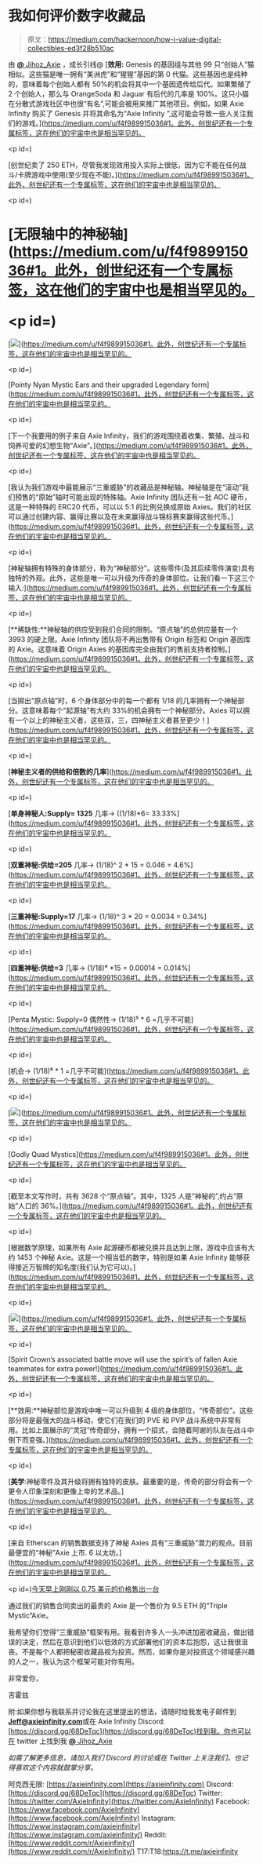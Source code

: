 # 我如何评价数字收藏品

> 原文：<https://medium.com/hackernoon/how-i-value-digital-collectibles-ed3f28b510ac>

由 [**@** Jihoz_Axie](https://twitter.com/Jihoz_Axie) ，成长引线@ [**效用:** Genesis 的基因组与其他 99 只“创始人”猫相似。这些猫是唯一拥有“美洲虎”和“猩猩”基因的第 0 代猫。这些基因也是纯种的，意味着每个创始人都有 50%的机会将其中一个基因遗传给后代。如果繁殖了 2 个创始人，那么与 OrangeSoda 和 Jaguar 有后代的几率是 100%。这只小猫在分散式游戏社区中也很“有名”,可能会被用来推广其他项目。例如，如果 Axie Infinity 购买了 Genesis 并将其命名为“Axie Infinity ”,这可能会导致一些人关注我们的游戏。](https://medium.com/u/f4f989915036#1。此外，创世纪还有一个专属标签，这在他们的宇宙中也是相当罕见的。</p><p id=)

[创世纪卖了 250 ETH，尽管我发现效用投入实际上很低，因为它不能在任何战斗/卡牌游戏中使用(至少现在不能)。](https://medium.com/u/f4f989915036#1。此外，创世纪还有一个专属标签，这在他们的宇宙中也是相当罕见的。</p><p id=)

# [无限轴中的神秘轴](https://medium.com/u/f4f989915036#1。此外，创世纪还有一个专属标签，这在他们的宇宙中也是相当罕见的。</p><p id=)

[![](img/e31a30f097573a96ab3d1308aa0b4367.png)](https://medium.com/u/f4f989915036#1。此外，创世纪还有一个专属标签，这在他们的宇宙中也是相当罕见的。</p><p id=)

[Pointy Nyan Mystic Ears and their upgraded Legendary form](https://medium.com/u/f4f989915036#1。此外，创世纪还有一个专属标签，这在他们的宇宙中也是相当罕见的。</p><p id=)

[下一个我要用的例子来自 Axie Infinity，我们的游戏围绕着收集、繁殖、战斗和饲养可爱的幻想生物“Axie”。](https://medium.com/u/f4f989915036#1。此外，创世纪还有一个专属标签，这在他们的宇宙中也是相当罕见的。</p><p id=)

[我认为我们游戏中最能展示“三重威胁”的收藏品是神秘轴。神秘轴是在“滚动”我们预售的“原始”轴时可能出现的特殊轴。Axie Infinity 团队还有一批 AOC 硬币，这是一种特殊的 ERC20 代币，可以以 5:1 的比例兑换成原始 Axies。我们的社区可以通过创建内容、赢得比赛以及在未来赢得战斗锦标赛来赢得这些代币。](https://medium.com/u/f4f989915036#1。此外，创世纪还有一个专属标签，这在他们的宇宙中也是相当罕见的。</p><p id=)

[神秘轴拥有特殊的身体部分，称为“神秘部分”。这些零件(及其后续零件演变)具有独特的外观。此外，这些是唯一可以升级为传奇的身体部位。让我们看一下这三个输入:](https://medium.com/u/f4f989915036#1。此外，创世纪还有一个专属标签，这在他们的宇宙中也是相当罕见的。</p><p id=)

[**稀缺性:**神秘轴的供应受到我们合同的限制。“原点轴”的总供应量有一个 3993 的硬上限。Axie Infinity 团队将不再出售带有 Origin 标签和 Origin 基因库的 Axie。这意味着 Origin Axies 的基因库完全由我们的售前支持者控制。](https://medium.com/u/f4f989915036#1。此外，创世纪还有一个专属标签，这在他们的宇宙中也是相当罕见的。</p><p id=)

[当掷出“原点轴”时，6 个身体部分中的每一个都有 1/18 的几率拥有一个神秘部分。这意味着每个“起源轴”有大约 33%的机会拥有一个神秘部分。Axies 可以拥有一个以上的神秘主义者，这些双，三，四神秘主义者甚至更少！](https://medium.com/u/f4f989915036#1。此外，创世纪还有一个专属标签，这在他们的宇宙中也是相当罕见的。</p><p id=)

[**神秘主义者的供给和倍数的几率**](https://medium.com/u/f4f989915036#1。此外，创世纪还有一个专属标签，这在他们的宇宙中也是相当罕见的。</p><p id=)

[**单身神秘人:Supply= 1325** 几率→ ((1/18)*6= 33.33%](https://medium.com/u/f4f989915036#1。此外，创世纪还有一个专属标签，这在他们的宇宙中也是相当罕见的。</p><p id=)

[**双重神秘:供给=205** 几率→ (1/18)^ 2 * 15 = 0.046 = 4.6%](https://medium.com/u/f4f989915036#1。此外，创世纪还有一个专属标签，这在他们的宇宙中也是相当罕见的。</p><p id=)

[**三重神秘:Supply=17** 几率→ (1/18)^ 3 * 20 = 0.0034 = 0.34%](https://medium.com/u/f4f989915036#1。此外，创世纪还有一个专属标签，这在他们的宇宙中也是相当罕见的。</p><p id=)

[**四重神秘:供给=3** 几率→ (1/18)⁴ *15 = 0.00014 = 0.014%](https://medium.com/u/f4f989915036#1。此外，创世纪还有一个专属标签，这在他们的宇宙中也是相当罕见的。</p><p id=)

[Penta Mystic: Supply=0 偶然性→ (1/18)⁵ * 6 =几乎不可能](https://medium.com/u/f4f989915036#1。此外，创世纪还有一个专属标签，这在他们的宇宙中也是相当罕见的。</p><p id=)

[机会→ (1/18)⁶ * 1 =几乎不可能](https://medium.com/u/f4f989915036#1。此外，创世纪还有一个专属标签，这在他们的宇宙中也是相当罕见的。</p><p id=)

[![](img/fcd746dcacdb72fe7424a8c0fb4f6daa.png)](https://medium.com/u/f4f989915036#1。此外，创世纪还有一个专属标签，这在他们的宇宙中也是相当罕见的。</p><p id=)

[Godly Quad Mystics](https://medium.com/u/f4f989915036#1。此外，创世纪还有一个专属标签，这在他们的宇宙中也是相当罕见的。</p><p id=)

[截至本文写作时，共有 3628 个“原点轴”。其中，1325 人是“神秘的”,约占“原始”人口的 36%。](https://medium.com/u/f4f989915036#1。此外，创世纪还有一个专属标签，这在他们的宇宙中也是相当罕见的。</p><p id=)

[根据数学原理，如果所有 Axie 起源硬币都被兑换并且达到上限，游戏中应该有大约 1453 个神秘 Axie。这是一个相当低的数字，特别是如果 Axie Infinity 能够获得接近万智牌的知名度(我们认为它可以)。](https://medium.com/u/f4f989915036#1。此外，创世纪还有一个专属标签，这在他们的宇宙中也是相当罕见的。</p><p id=)

[![](img/e9c9a7822a9eb1007a6e02037b73b4c0.png)](https://medium.com/u/f4f989915036#1。此外，创世纪还有一个专属标签，这在他们的宇宙中也是相当罕见的。</p><p id=)

[Spirit Crown’s associated battle move will use the spirit’s of fallen Axie teammates for extra power!](https://medium.com/u/f4f989915036#1。此外，创世纪还有一个专属标签，这在他们的宇宙中也是相当罕见的。</p><p id=)

[**效用:**神秘部位是游戏中唯一可以升级到 4 级的身体部位，“传奇部位”。这些部分将是最强大的战斗移动，使它们在我们的 PVE 和 PVP 战斗系统中非常有用。比如上面展示的“灵冠”传奇部分，拥有一个招式，会随着阿谢的队友在战斗中倒下而变强。](https://medium.com/u/f4f989915036#1。此外，创世纪还有一个专属标签，这在他们的宇宙中也是相当罕见的。</p><p id=)

[**美学**:神秘零件及其升级将拥有独特的皮肤。最重要的是，传奇的部分将会有一个更令人印象深刻和更像上帝的艺术品。](https://medium.com/u/f4f989915036#1。此外，创世纪还有一个专属标签，这在他们的宇宙中也是相当罕见的。</p><p id=)

[来自 Etherscan 的销售数据支持了神秘 Axies 具有“三重威胁”潜力的观点。目前最便宜的“神秘”Axie 上市. 6 以太坊。](https://medium.com/u/f4f989915036#1。此外，创世纪还有一个专属标签，这在他们的宇宙中也是相当罕见的。</p><p id=)[今天早上刚刚以 0.75 美元的价格售出一台](https://etherscan.io/tx/0x17c03626f0a9688460387ace7a6620ab8ada3c4c64ea3a68673730d1e96ddf7a)

通过我们的销售合同卖出的最贵的 Axie 是一个售价为 9.5 ETH 的“Triple Mystic”Axie。

我希望你们觉得“三重威胁”框架有用。我看到许多人一头冲进加密收藏品，做出错误的决定，然后在意识到他们以低效的方式部署他们的资本后抱怨，这让我很沮丧。不是每个人都把秘密收藏品视为投资。然而，如果你是对投资这个领域感兴趣的人之一，我认为这个框架可能对你有用。

非常爱你，

吉霍兹

附:如果你想与我联系并讨论我在这里提出的想法，请随时给我发电子邮件到**Jeff@axieinfinity.com**或在 Axie Infinity Discord:[https://discord.gg/68DeTqc](https://discord.gg/68DeTqc)找到我。你也可以在 twitter 上找到我 [**@** Jihoz_Axie](https://twitter.com/Jihoz_Axie)

*如需了解更多信息，请加入我们 Discord 的讨论或在 Twitter 上关注我们。也记得喜欢这个内容就鼓掌分享。*

阿克西无限: [https://axieinfinity.com](https://axieinfinity.com)
Discord: [https://discord.gg/68DeTqc](https://discord.gg/68DeTqc)
Twitter: [https://twitter.com/AxieInfinity](https://twitter.com/AxieInfinity)
Facebook: [https://www.facebook.com/AxieInfinity](https://www.facebook.com/AxieInfinity) Instagram: [https://www.instagram.com/axieinfinity](https://www.instagram.com/axieinfinity/)
Reddit: [https://www.reddit.com/r/Axieinfinity/](https://www.reddit.com/r/AxieInfinity/) T17:T18:https://t.me/axieinfinity